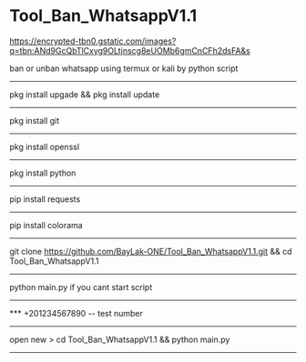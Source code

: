 # Tool_Ban_WhatsappV1.1
https://encrypted-tbn0.gstatic.com/images?q=tbn:ANd9GcQbTlCxyg9OLtjnscg8eUOMb6gmCnCFh2dsFA&s

ban or unban whatsapp using termux or kali by python script
*************************************************************
pkg install upgade && pkg install update
*************************************************************
pkg install git
*************************************************************
pkg install openssl
*************************************************************
pkg install python
*************************************************************
pip install requests
*************************************************************
pip install colorama
*************************************************************
git clone https://github.com/BayLak-ONE/Tool_Ban_WhatsappV1.1.git && cd Tool_Ban_WhatsappV1.1
*************************************************************
python main.py if you cant start script
*************************************************************
*** +201234567890 -- test number
*************************************************************
open new > cd Tool_Ban_WhatsappV1.1 && python main.py
*************************************************************

